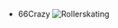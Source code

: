 * 66Crazy
![Rollerskating](https://github.com/GitHub-fly/java-web/edit/master/book-online/web/img/user1.jpg)
